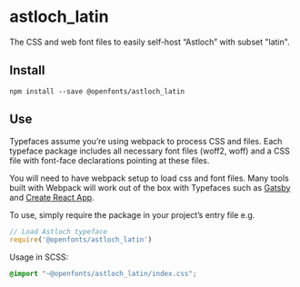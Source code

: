 
# astloch_latin

The CSS and web font files to easily self-host “Astloch” with subset "latin".

## Install

`npm install --save @openfonts/astloch_latin`

## Use

Typefaces assume you’re using webpack to process CSS and files. Each typeface
package includes all necessary font files (woff2, woff) and a CSS file with
font-face declarations pointing at these files.

You will need to have webpack setup to load css and font files. Many tools built
with Webpack will work out of the box with Typefaces such as [Gatsby](https://github.com/gatsbyjs/gatsby)
and [Create React App](https://github.com/facebookincubator/create-react-app).

To use, simply require the package in your project’s entry file e.g.

```javascript
// Load Astloch typeface
require('@openfonts/astloch_latin')
```

Usage in SCSS:
```scss
@import "~@openfonts/astloch_latin/index.css";
```
